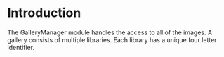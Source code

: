 # Introduction #
The GalleryManager module handles the access to all of the images. A gallery consists of multiple libraries. Each library has a unique four letter identifier.